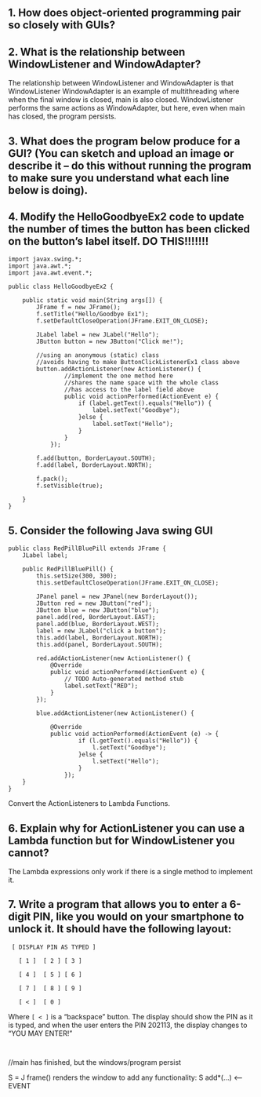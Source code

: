 ## 1. How does object-oriented programming pair so closely with GUIs?

## 2. What is the relationship between WindowListener and WindowAdapter?
The relationship between WindowListener and WindowAdapter is that 
WindowListener 
WindowAdapter is an example of multithreading where when the final window is closed, main is also closed. WindowListener performs the same actions as WindowAdapter, but here, even when main has closed, the program persists. 

## 3. What does the program below produce for a GUI? (You can sketch and upload an image or describe it – do this without running the program to make sure you understand what each line below is doing).

## 4. Modify the HelloGoodbyeEx2 code to update the number of times the button has been clicked on the button’s label itself. DO THIS!!!!!!!
```
import javax.swing.*;
import java.awt.*;
import java.awt.event.*;

public class HelloGoodbyeEx2 {

    public static void main(String args[]) {
        JFrame f = new JFrame();
        f.setTitle("Hello/Goodbye Ex1");
        f.setDefaultCloseOperation(JFrame.EXIT_ON_CLOSE);
        
        JLabel label = new JLabel("Hello");
        JButton button = new JButton("Click me!");

        //using an anonymous (static) class
        //avoids having to make ButtonClickListenerEx1 class above
        button.addActionListener(new ActionListener() {
                //implement the one method here
                //shares the name space with the whole class
                //has access to the label field above
                public void actionPerformed(ActionEvent e) {
                    if (label.getText().equals("Hello")) {
                        label.setText("Goodbye");
                    }else {
                        label.setText("Hello");
                    }
                }
            });
        
        f.add(button, BorderLayout.SOUTH);
        f.add(label, BorderLayout.NORTH);

        f.pack();
        f.setVisible(true);
        
    }
}
```


## 5. Consider the following Java swing GUI
```
public class RedPillBluePill extends JFrame {
    JLabel label;

    public RedPillBluePill() {
        this.setSize(300, 300);
        this.setDefaultCloseOperation(JFrame.EXIT_ON_CLOSE);

        JPanel panel = new JPanel(new BorderLayout());        
        JButton red = new JButton("red");
        JButton blue = new JButton("blue");
        panel.add(red, BorderLayout.EAST);
        panel.add(blue, BorderLayout.WEST);
        label = new JLabel("click a button");
        this.add(label, BorderLayout.NORTH);
        this.add(panel, BorderLayout.SOUTH);

        red.addActionListener(new ActionListener() {
            @Override
            public void actionPerformed(ActionEvent e) {
                // TODO Auto-generated method stub
                label.setText("RED");        
            }
        });

        blue.addActionListener(new ActionListener() {

            @Override
            public void actionPerformed(ActionEvent (e) -> {
                    if (l.getText().equals("Hello")) {
                        l.setText("Goodbye");
                    }else {
                        l.setText("Hello");
                    }
                });
    }
}
```
Convert the ActionListeners to Lambda Functions.





## 6. Explain why for ActionListener you can use a Lambda function but for WindowListener you cannot?
The Lambda expressions only work if there is a single method to implement it. 


## 7. Write a program that allows you to enter a 6-digit PIN, like you would on your smartphone to unlock it. It should have the following layout:

```
 [ DISPLAY PIN AS TYPED ]

   [ 1 ]  [ 2 ] [ 3 ] 
   
   [ 4 ]  [ 5 ] [ 6 ]    
   
   [ 7 ]  [ 8 ] [ 9 ]       

   [ < ]  [ 0 ]
```

Where ```[ < ]``` is a “backspace” button. The display should show the PIN as it is typed, and when the user enters the PIN 202113, the display changes to “YOU MAY ENTER!”

```Java



```




//main has finished, but the windows/program persist 


S = J frame() renders the window
to add any functionality: S add*(...)  <-- EVENT 
